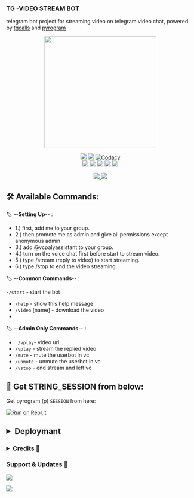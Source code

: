 ### TG -VIDEO STREAM BOT

telegram bot project for streaming video on telegram video chat, powered by [tgcalls](https://github.com/MarshalX/tgcalls) and [pyrogram](https://github.com/pyrogram/pyrogram)

<p align="center"><a href="https://t.me/szrosebot"><img src="https://telegra.ph/file/fbaa59ace54321ed1212a.jpg" width="300"></a></p>
<p align="center">
    <a href="https://www.python.org/" alt="made-with-python"> <img src="https://img.shields.io/badge/Made%20with-Python-black.svg?style=flat-square&logo=python&logoColor=blue&color=green" /></a>
    <a href="https://github.com/youtubeslgeekshow/Video-call-bot/graphs/commit-activity" alt="Maintenance"> <img src="https://img.shields.io/badge/Maintained%3F-yes-green.svg?style=flat-square" /></a>
    <a href="https://app.codacy.com/gh/youtubeslgeekshow/Video-call-bot/dashboard"> <img src="https://img.shields.io/codacy/grade/a723cb464d5a4d25be3152b5d71de82d?color=green&logo=codacy&style=flat-square" alt="Codacy" /></a><br>
    <a href="https://github.com/youtubeslgeekshow/Video-call-bot"> <img src="https://img.shields.io/github/repo-size/youtubeslgeekshow/Video-call-bot?color=green&logo=github&logoColor=blue&style=flat-square" /></a>
    <a href="https://github.com/youtubeslgeekshow/Video-call-bot/commits/main"> <img src="https://img.shields.io/github/last-commit/youtubeslgeekshow/Video-call-bot?color=green&logo=github&logoColor=blue&style=flat-square" /></a>
    <a href="https://github.com/youtubeslgeekshow/Video-call-bot/issues"> <img src="https://img.shields.io/github/issues/youtubeslgeekshow/Video-call-bot?color=green&logo=github&logoColor=blue&style=flat-square" /></a>
    <a href="https://github.com/youtubeslgeekshow/Video-call-bot/network/members"> <img src="https://img.shields.io/github/forks/youtubeslgeekshow/Video-call-bot?color=green&logo=github&logoColor=blue&style=flat-square" /></a>  
    <a href="https://github.com/youtubeslgeekshow/Video-call-bot/network/members"> <img src="https://img.shields.io/github/stars/youtubeslgeekshow/Video-call-bot?color=green&logo=github&logoColor=blue&style=flat-square" /></a>  
</p>



<p align="center">
  <a href="https://github.com/youtubeslgeekshow/Video-call-bot/stargazers">
    <img src="https://img.shields.io/github/stars/youtubeslgeekshow/Video-call-bot?style=social">

  </a>
  
  <a href="https://github.com/youtubeslgeekshow/Video-call-bot/fork">
    <img src="https://img.shields.io/github/forks/youtubeslgeekshow/Video-call-bot?label=Fork&style=social">

  </a>  
</p>



## 🛠 Available Commands:

🏷️ --**Setting Up**-- :
- 1.) first, add me to your group.
- 2.) then promote me as admin and give all permissions except anonymous admin.
- 3.) add @vcpalyassistant to your group.
- 4.) turn on the voice chat first before start to stream video.
- 5.) type /stream (reply to video) to start streaming.
- 6.) type /stop to end the video streaming.

🏷️ --**Common Commands**-- :

-`/start` - start the bot
- `/help` - show this help message
- `/video` [name] - download the video
- 
🏷️ --**Admin Only Commands**-- :

- ` /vplay`- video url
- `/vplay` - stream the replied video
- `/mute` - mute the userbot in vc
- `/unmute` - unmute the userbot in vc
- `/vstop` - end stream and left vc


## 🍁 Get STRING_SESSION from below:

Get pyrogram (p)  `SESSION` from here:

[![Run on Repl.it](https://repl.it/badge/github/ChankitSaini/GenerateStringSession)](https://replit.com/@vcsession/VCPlayBot?v=1)

 <h2> <details>
  <summary><b>Deploymant</b></summary>

##  deploy to Heroku 
The easy way to host this bot

[![Deploy](https://www.herokucdn.com/deploy/button.svg)](https://heroku.com/deploy?template=https://github.com/youtubeslgeekshow/Video-call-bot)

# Deploy On Railway
[![Deploy+on+Railway](https://railway.app/button.svg)](https://railway.app/new/template?template=https://github.com/youtubeslgeekshow/Video-call-bot&envs=API_ID,API_HASH,BOT_TOKEN,SESSION_NAME)
  
## VPS Deployment
```
- sudo apt update && ugrade -y
- sudo apt install python3-pip -y virtualenv
- sudo apt install ffmpeg -y
- git clone https://github.com/youtubeslgeekshow/TG-video-stream-bot  #Clone your repo.
- cd video-stream
- virtualenv env #Create Virtual Environment.
- source env/bin/activate #Activate Virtual Environment
- pip3 install --upgrade pip
- pip3 install -U -r requirements.txt
- sudo nano config.py #Fill it with your variables value.
- python3 -m bot
```
 </details> </h2>

 <h3> <details>
  <summary><b>Credits 💖</b></summary>


- [levina-lab](https://github.com/levina-lab/video-stream) first coder
- [MarshalX](https://github.com/MarshalX) for [pytgcalls](https://github.com/MarshalX)
- [Dan](https://github.com/delivrance) for [Pyrogram](https://github.com/pyrogram) 
</details> </h3>

### Support & Updates 🌹
<a href="https://t.me/slbotzone"><img src="https://img.shields.io/badge/Join-Group%20Support-blue.svg?style=for-the-badge&logo=Telegram">

</a> <a href="https://t.me/SL_bot_zone"><img src="https://img.shields.io/badge/Join-Updates%20Channel-blue.svg?style=for-the-badge&logo=Telegram"></a>

